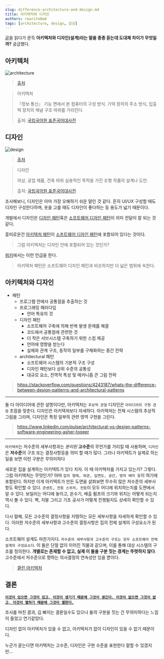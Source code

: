 ```yaml
---
slug: difference-architecture-and-design.md
title: 아키텍처와 디자인
authors: rewrite0w0
tags: [architecture, design, 감상]
---
```


[글](https://aws.amazon.com/it/solutions/case-studies/sky-case-study/?nc1=h_ls)을 읽다가 문득 **아키텍처와 디자인(설계)라는 말을 종종 듣는데 도대체 차이가 무엇일까?** 궁금했다.

## 아키텍처

![architecture](https://d1.awsstatic.com/industry-images-customer-references/SkyItalia_SystemEngineeringView.c98ea3314d41aad1a13a5c9bea2516f2fdd0f142.png)

> [출처](https://aws.amazon.com/it/solutions/case-studies/sky-case-study/?nc1=h_ls)

> 아키텍처
>
> 『정보·통신』 기능 면에서 본 컴퓨터의 구성 방식. 기억 장치의 주소 방식, 입출력 장치의 채널 구조 따위를 가리킨다.
>
> 출처: [국립국어원 표준국어대사전](https://stdict.korean.go.kr)

## 디자인

![design](https://user-images.githubusercontent.com/6892666/65833569-bb34fc00-e29f-11e9-8516-79cbd9f8f07b.png)

> [출처](https://khalilstemmler.com/articles/software-design-architecture/full-stack-software-design/)

> 디자인
>
> 의상, 공업 제품, 건축 따위 실용적인 목적을 가진 조형 작품의 설계나 도안.
>
> 출처: [국립국어원 표준국어대사전](https://stdict.korean.go.kr)

조사해보니, 디자인은 아마 가장 오해하기 쉬운 말인 것 같다.
흔히 UI/UX 구성할 때도 디자인 구성한다하며, 옷을 고를 때도 디자인이 좋다하는 등 용도가 넓기 때문이다.

개발에서 디자인은 [디자인 패턴](https://www.patterns.dev/)혹은 [소프트웨어 디자인 패턴](https://ko.wikipedia.org/wiki/%EC%86%8C%ED%94%84%ED%8A%B8%EC%9B%A8%EC%96%B4_%EB%94%94%EC%9E%90%EC%9D%B8_%ED%8C%A8%ED%84%B4)이 의미 전달이 잘 되는 것 같다.

흥미로운건 [아키텍처 패턴](https://en.wikipedia.org/wiki/Architectural_pattern)이 [소프트웨어 디자인 패턴](https://en.wikipedia.org/wiki/Software_design_pattern)에 포함되어 있다는 것이다.

> 그럼 아키텍처는 디자인 안에 포함되어 있는 것인가?

[위키](https://ko.wikipedia.org/wiki/%EC%95%84%ED%82%A4%ED%85%8D%EC%B2%98_%ED%8C%A8%ED%84%B4)에서는 이런 언급을 한다.

> 아키텍처 패턴은 소프트웨어 디자인 패턴과 비슷하지만 더 넓은 범위에 속한다.

## 아키텍처와 디자인

- 패턴
  - 프로그램 안에서 공통점을 추출하는 것
  - 프로그래밍 패러다임
    - 언어 특유의 것
  - 디자인 패턴
    - 소프트웨어 구축에 의해 반복 발생 문제를 해결
    - 코드에서 공통점에 관련한 것
    - 더 작은 서브시스템 구축하기 위한 스킴 제공
    - 언어에 영향을 받는다
    - 실체와 관계 구조, 동작의 일부를 구체화하는 중간 전략
  - architectural 패턴
    - 소프트웨어 시스템의 기본적 구조 구성
    - 디자인 패턴보다 상위 수준의 공통성
    - 대규모 요소, 전역적 특성 및 메커니즘 큰 그림 전략

> https://stackoverflow.com/questions/4243187/whats-the-difference-between-design-patterns-and-architectural-patterns

---

둘 다 아이디어에 관한 설명이다만, 아키텍처는 `추상적 관점` 디자인은 `아이디어의 구현 관점` 초점을 맞춘다. 디자인은 아키텍처보다 자세하다. 아키텍처는 전체 시스템의 추상적 그림을 그리며, 디자인은 특정 일부의 관련 영역 구현을 그린다.

> https://www.linkedin.com/pulse/architectural-vs-design-patterns-software-engineering-asher-toqeer

---

`아키텍처`는 저수준의 세부사항과는 _분리된_ **고수준**의 무언가를 가리킬 때 사용하며, `디자인`은 **저수준**의 구조 또는 결정사항등을 의미 할 때가 많다. 그러나 아키텍트가 실제로 하는 일을 보면 이런 구분은 무의미하다

새로운 집을 설계하는 아키텍트가 있다 치자.
이 때 아키텍처를 가지고 있는가? 그렇다.
그럼 아키텍처는 무엇인가? 아마 `집의 형태, 외관, 입면도, 공간, 방의 배치 등`이 여기에 포함된다. 하지만 이게 아키텍트가 만든 도면을 살펴보면 무수히 많은 저수준의 세부사항도 확인할 수 있다. `콘센트, 전등 스위치, 전등`이 모두 어디에 위치하는지를 도면에서 알 수 있다. 보일러는 어디에 놓이고, 온수기, 배출 펌프의 크기와 위치는 어떻게 되는지 역시 볼 수 있다. 벽, 지붕 그리고 기초 공사가 어떻게 진행될지도 상세히 확인할 수 있다.

다시 말해, 모든 고수준의 결정사항을 지탱하는 모든 세부사항을 자세하게 확인할 수 있다. 이러한 저수준의 세부사항과 고수준의 결정사항은 집의 전체 설계의 구성요소가 된다.

소프트웨어 설계도 마찬가지다. `저수준의 세부사항과 고수준의 구조는 모두 소프트웨어 전체 설계의 구성요소다`. 이 둘은 단절 없이 이어진 직물과 같으며, 이를 통해 대상 시스템의 구조를 정의한다. **개별로는 존재할 수 없고, 실제 이 둘을 구분 짓는 경계는 뚜렷하지 않다**. 고수준에서 저수준으로 향하는 의사결정의 연속성만 있을 뿐이다.

> [클린 아키텍처](https://www.aladin.co.kr/shop/wproduct.aspx?ItemId=202322454)

## 결론

**[`이것이 있으면 그것이 있고, 이것이 생기기 때문에 그것이 생긴다. 이것이 없으면 그것이 없고, 이것이 멸하기 때문에 그것이 멸한다.`](http://encykorea.aks.ac.kr/Contents/Item/E0036708)**

조사를 마친 결과, 김 빠지는 결론일수도 있으나 둘의 구분을 짓는 건 무의미하다는 느낌이 들었고 연기같았다.

디자인 없이 아키텍처가 있을 수 없고, 아키텍처가 없이 디자인이 있을 수 없기 때문이다.

누군가 묻는다면 아키텍처는 고수준, 디자인은 구현 수준을 표현한다 말할 수 있겠지만...
